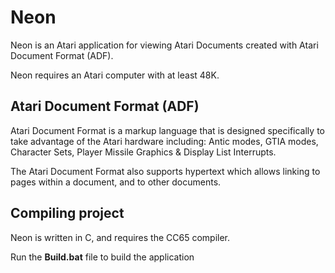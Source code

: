 # Neon

  Neon is an Atari application for viewing Atari Documents created with Atari Document Format (ADF).
 
  Neon requires an Atari computer with at least 48K.
  
## Atari Document Format (ADF)

  Atari Document Format is a markup language that is designed specifically to take advantage of the Atari hardware including: Antic modes, GTIA modes, Character Sets, Player Missile Graphics & Display List Interrupts.

  The Atari Document Format also supports hypertext which allows linking to pages within a document, and to other documents.
  
## Compiling project 

  Neon is written in C, and requires the CC65 compiler.
 
  Run the **Build.bat** file to build the application
